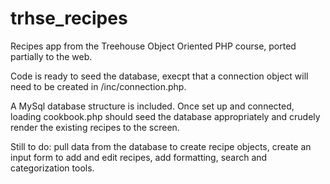 # trhse_recipes
Recipes app from the Treehouse Object Oriented PHP course, ported partially to the web.

Code is ready to seed the database, execpt that a connection object will need to be created in /inc/connection.php.

A MySql database structure is included. Once set up and connected, loading cookbook.php should seed the database appropriately
and crudely render the existing recipes to the screen.

Still to do: pull data from the database to create recipe objects, create an input form to add and edit recipes, add
formatting, search and categorization tools.
